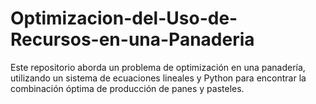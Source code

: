 # Optimizacion-del-Uso-de-Recursos-en-una-Panaderia
Este repositorio aborda un problema de optimización en una panadería, utilizando un sistema de ecuaciones lineales y Python para encontrar la combinación óptima de producción de panes y pasteles.
